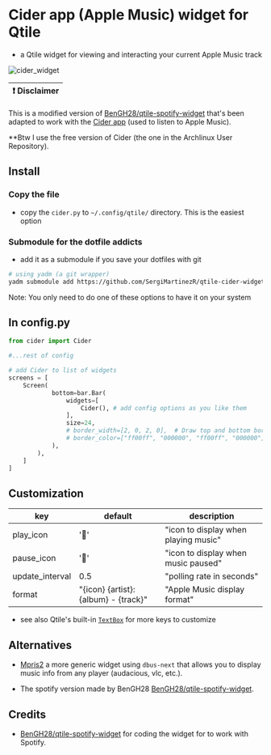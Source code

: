 # Cider app (Apple Music) widget for Qtile

- a Qtile widget for viewing and interacting your current Apple Music track

![cider_widget](https://github.com/SergiMartinezR/qtile-cider-widget/assets/82753872/cff7f1d3-0184-4425-8e10-a4f2391fec4f)

| :exclamation:  Disclaimer  |
|----------------------------|

This is a modified version of [BenGH28/qtile-spotify-widget](https://github.com/BenGH28/qtile-spotify-widget) that's been adapted to work with the [Cider app](https://github.com/ciderapp/Cider) (used to listen to Apple Music).

**Btw I use the free version of Cider (the one in the Archlinux User Repository).

## Install

### Copy the file

- copy the `cider.py` to `~/.config/qtile/` directory. This is the easiest option

### Submodule for the dotfile addicts

- add it as a submodule if you save your dotfiles with git

```sh
# using yadm (a git wrapper)
yadm submodule add https://github.com/SergiMartinezR/qtile-cider-widget ~/.config/qtile/cider
```

Note: You only need to do one of these options to have it on your system

## In config.py

```python
from cider import Cider

#...rest of config

# add Cider to list of widgets
screens = [
    Screen(
            bottom=bar.Bar(
                widgets=[
                    Cider(), # add config options as you like them
                ],
                size=24,
                # border_width=[2, 0, 2, 0],  # Draw top and bottom borders
                # border_color=["ff00ff", "000000", "ff00ff", "000000"]  # Borders are magenta
            ),
        ),
    ]
]
```

## Customization

| key | default | description |
|-----|---------|-------------|
|play_icon| ''| "icon to display when playing music"|
|pause_icon| ''| "icon to display when music paused"|
|update_interval| 0.5| "polling rate in seconds"|
|format| "{icon} {artist}:{album} - {track}"| "Apple Music display format"|

- see also Qtile's built-in [`TextBox`](https://docs.qtile.org/en/stable/manual/ref/widgets.html#libqtile.widget.TextBox) for more keys to customize

## Alternatives

- [Mpris2](https://docs.qtile.org/en/stable/manual/ref/widgets.html#libqtile.widget.Mpris2) a more generic widget using `dbus-next`
that allows you to display music info from any player (audacious, vlc, etc.).

- The spotify version made by BenGH28 [BenGH28/qtile-spotify-widget](https://github.com/BenGH28/qtile-spotify-widget). 

## Credits

- [BenGH28/qtile-spotify-widget](https://github.com/BenGH28/qtile-spotify-widget) for coding the widget for to work with Spotify.
